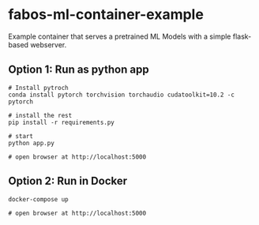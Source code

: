 # fabos-ml-container-example
Example container that serves a pretrained ML Models with a simple flask-based webserver.


## Option 1: Run as python app
```
# Install pytroch
conda install pytorch torchvision torchaudio cudatoolkit=10.2 -c pytorch

# install the rest
pip install -r requirements.py

# start
python app.py

# open browser at http://localhost:5000
```

## Option 2: Run in Docker
```
docker-compose up

# open browser at http://localhost:5000
```
